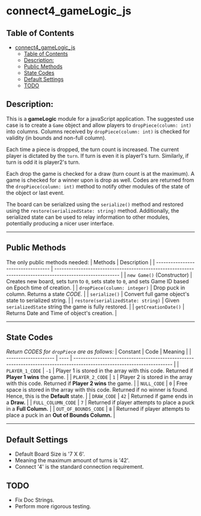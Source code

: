 # connect4_gameLogic_js

## Table of Contents

- [connect4_gameLogic_js](#connect4_gamelogic_js)
  - [Table of Contents](#table-of-contents)
  - [Description:](#description)
  - [Public Methods](#public-methods)
  - [State Codes](#state-codes)
  - [Default Settings](#default-settings)
  - [TODO](#todo)

## Description:

This is a **gameLogic** module for a javaScript application.  The suggested use case is to create a `Game` object and allow players to `dropPiece(column: int)` into columns.  Columns received by `dropPiece(column: int)` is checked for validity (in bounds and non-full column).  

Each time a piece is dropped, the turn count is increased.  The current player is dictated by the `turn`.  If turn is even it is player1's turn.  Similarly, if turn is odd it is player2's turn.  

Each drop the game is checked for a draw (turn count is at the maximum).  A game is checked for a winner upon is drop as well.  Codes are returned from the `dropPiece(column: int)` method to notify other modules of the state of the object or last event.

The board can be serialized using the `serialize()` method and restored using the `restore(serializedState: string)` method.  Additionally, the serialized state can be used to relay information to other modules, potentially producing a nicer user interface.

---
## Public Methods
The only public methods needed:
| Methods                            | Description                                                                                               |
| ---------------------------------- | --------------------------------------------------------------------------------------------------------- |
| `new Game()` (Constructor)         | Creates new board, sets turn to `0`, sets state to `0`, and sets Game ID based on Epoch time of creation. |
| `dropPiece(column: integer)`       | Drop puck in column. Returns a state *CODE.*                                                              |
| `serialize()`                      | Convert full game object's state to serialized string.                                                    |
| `restore(serializedState: string)` | Given `serializedState` string the game is fully restored.                                                |
| `getCreationDate()`                | Returns Date and Time of object's creation.                                                               |

---
## State Codes

*Return CODES for `dropPiece` are as follows:*
| Constant             | Code | Meaning                                                                                                                 |
| -------------------- | ---- | ----------------------------------------------------------------------------------------------------------------------- |
| `PLAYER_1_CODE`      | `-1` | Player 1 is stored in the array with this code. Returned if **Player 1 wins** the game.                                 |
| `PLAYER_2_CODE`      | `1`  | Player 2 is stored in the array with this code. Returned if **Player 2 wins** the game.                                 |
| `NULL_CODE`          | `0`  | Free space is stored in the array with this code. Returned if no winner is found. Hence, this is the **Default** state. |
| `DRAW_CODE`          | `42` | Returned if game ends in a **Draw.**                                                                                    |
| `FULL_COLUMN_CODE`   | `7`  | Returned if player attempts to place a puck in a **Full Column.**                                                       |
| `OUT_OF_BOUNDS_CODE` | `8`  | Returned if player attempts to place a puck in an **Out of Bounds Column.**                                             |

---

## Default Settings

- Default Board Size is '7 X 6'.
- Meaning the maximum amount of turns is '42'.
- Connect '4' is the standard connection requirement.

## TODO

- Fix Doc Strings.
- Perform more rigorous testing.